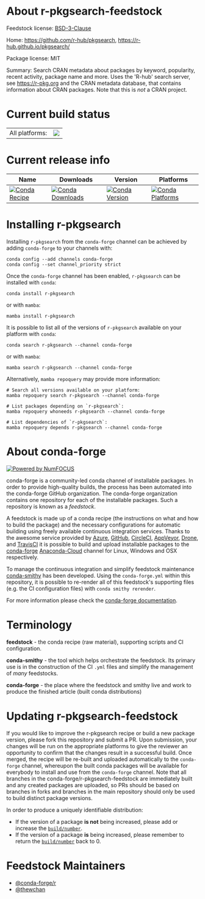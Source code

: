 About r-pkgsearch-feedstock
===========================

Feedstock license: [BSD-3-Clause](https://github.com/conda-forge/r-pkgsearch-feedstock/blob/main/LICENSE.txt)

Home: https://github.com/r-hub/pkgsearch, https://r-hub.github.io/pkgsearch/

Package license: MIT

Summary: Search CRAN metadata about packages by keyword, popularity, recent activity, package name and more. Uses the 'R-hub' search server, see <https://r-pkg.org> and the CRAN metadata database, that contains information about CRAN packages. Note that this is _not_ a CRAN project.

Current build status
====================


<table><tr><td>All platforms:</td>
    <td>
      <a href="https://dev.azure.com/conda-forge/feedstock-builds/_build/latest?definitionId=20062&branchName=main">
        <img src="https://dev.azure.com/conda-forge/feedstock-builds/_apis/build/status/r-pkgsearch-feedstock?branchName=main">
      </a>
    </td>
  </tr>
</table>

Current release info
====================

| Name | Downloads | Version | Platforms |
| --- | --- | --- | --- |
| [![Conda Recipe](https://img.shields.io/badge/recipe-r--pkgsearch-green.svg)](https://anaconda.org/conda-forge/r-pkgsearch) | [![Conda Downloads](https://img.shields.io/conda/dn/conda-forge/r-pkgsearch.svg)](https://anaconda.org/conda-forge/r-pkgsearch) | [![Conda Version](https://img.shields.io/conda/vn/conda-forge/r-pkgsearch.svg)](https://anaconda.org/conda-forge/r-pkgsearch) | [![Conda Platforms](https://img.shields.io/conda/pn/conda-forge/r-pkgsearch.svg)](https://anaconda.org/conda-forge/r-pkgsearch) |

Installing r-pkgsearch
======================

Installing `r-pkgsearch` from the `conda-forge` channel can be achieved by adding `conda-forge` to your channels with:

```
conda config --add channels conda-forge
conda config --set channel_priority strict
```

Once the `conda-forge` channel has been enabled, `r-pkgsearch` can be installed with `conda`:

```
conda install r-pkgsearch
```

or with `mamba`:

```
mamba install r-pkgsearch
```

It is possible to list all of the versions of `r-pkgsearch` available on your platform with `conda`:

```
conda search r-pkgsearch --channel conda-forge
```

or with `mamba`:

```
mamba search r-pkgsearch --channel conda-forge
```

Alternatively, `mamba repoquery` may provide more information:

```
# Search all versions available on your platform:
mamba repoquery search r-pkgsearch --channel conda-forge

# List packages depending on `r-pkgsearch`:
mamba repoquery whoneeds r-pkgsearch --channel conda-forge

# List dependencies of `r-pkgsearch`:
mamba repoquery depends r-pkgsearch --channel conda-forge
```


About conda-forge
=================

[![Powered by
NumFOCUS](https://img.shields.io/badge/powered%20by-NumFOCUS-orange.svg?style=flat&colorA=E1523D&colorB=007D8A)](https://numfocus.org)

conda-forge is a community-led conda channel of installable packages.
In order to provide high-quality builds, the process has been automated into the
conda-forge GitHub organization. The conda-forge organization contains one repository
for each of the installable packages. Such a repository is known as a *feedstock*.

A feedstock is made up of a conda recipe (the instructions on what and how to build
the package) and the necessary configurations for automatic building using freely
available continuous integration services. Thanks to the awesome service provided by
[Azure](https://azure.microsoft.com/en-us/services/devops/), [GitHub](https://github.com/),
[CircleCI](https://circleci.com/), [AppVeyor](https://www.appveyor.com/),
[Drone](https://cloud.drone.io/welcome), and [TravisCI](https://travis-ci.com/)
it is possible to build and upload installable packages to the
[conda-forge](https://anaconda.org/conda-forge) [Anaconda-Cloud](https://anaconda.org/)
channel for Linux, Windows and OSX respectively.

To manage the continuous integration and simplify feedstock maintenance
[conda-smithy](https://github.com/conda-forge/conda-smithy) has been developed.
Using the ``conda-forge.yml`` within this repository, it is possible to re-render all of
this feedstock's supporting files (e.g. the CI configuration files) with ``conda smithy rerender``.

For more information please check the [conda-forge documentation](https://conda-forge.org/docs/).

Terminology
===========

**feedstock** - the conda recipe (raw material), supporting scripts and CI configuration.

**conda-smithy** - the tool which helps orchestrate the feedstock.
                   Its primary use is in the construction of the CI ``.yml`` files
                   and simplify the management of *many* feedstocks.

**conda-forge** - the place where the feedstock and smithy live and work to
                  produce the finished article (built conda distributions)


Updating r-pkgsearch-feedstock
==============================

If you would like to improve the r-pkgsearch recipe or build a new
package version, please fork this repository and submit a PR. Upon submission,
your changes will be run on the appropriate platforms to give the reviewer an
opportunity to confirm that the changes result in a successful build. Once
merged, the recipe will be re-built and uploaded automatically to the
`conda-forge` channel, whereupon the built conda packages will be available for
everybody to install and use from the `conda-forge` channel.
Note that all branches in the conda-forge/r-pkgsearch-feedstock are
immediately built and any created packages are uploaded, so PRs should be based
on branches in forks and branches in the main repository should only be used to
build distinct package versions.

In order to produce a uniquely identifiable distribution:
 * If the version of a package **is not** being increased, please add or increase
   the [``build/number``](https://docs.conda.io/projects/conda-build/en/latest/resources/define-metadata.html#build-number-and-string).
 * If the version of a package **is** being increased, please remember to return
   the [``build/number``](https://docs.conda.io/projects/conda-build/en/latest/resources/define-metadata.html#build-number-and-string)
   back to 0.

Feedstock Maintainers
=====================

* [@conda-forge/r](https://github.com/conda-forge/r/)
* [@thewchan](https://github.com/thewchan/)

